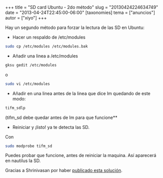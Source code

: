 +++
title = "SD card Ubuntu - 2do método"
slug = "20130424224634749"
date = "2013-04-24T22:45:00-06:00"
[taxonomies]
tema = ["anuncios"]
autor = ["xiyo"]
+++

Hay un segundo método para forzar la lectura de las SD en Ubuntu:

* Hacer un respaldo de /etc/modules

```sh
sudo cp /etc/modules /etc/modules.bak
```

* Añadir una linea a /etc/modules

```sh
gksu gedit /etc/modules
```

o

```sh
sudo vi /etc/modules
```

* Añadir en una linea antes de la linea que dice lm quedando de este modo:

```sh
tifm_sdlp
```

(tifm_sd debe quedar antes de lm para que funcione**

* Reiniciar y ¡listo! ya te detecta las SD.

Con

```sh
sudo modprobe tifm_sd
```

Puedes probar que funcione, antes de reiniciar la maquina. Así aparecerá en
nautilus la SD.

Gracias a Shrinivasan por haber [publicado esta
solución](http://goinggnu.wordpress.com/2009/11/12/read-your-sd-card-with-your-ubuntu-laptop/).
